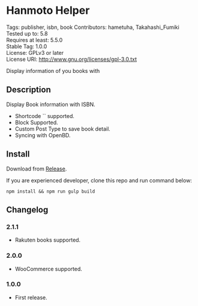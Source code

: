 # Hanmoto Helper

Tags: publisher, isbn, book
Contributors: hametuha, Takahashi_Fumiki  
Tested up to: 5.8  
Requires at least: 5.5.0  
Stable Tag: 1.0.0  
License: GPLv3 or later  
License URI: http://www.gnu.org/licenses/gpl-3.0.txt

Display information of you books with 

## Description

Display Book information with ISBN.

- Shortcode `` supported.
- Block Supported.
- Custom Post Type to save book detail.
- Syncing with OpenBD.

## Install

Download from [Release](https://github.com/hametuha/isbn-beautify/releases).

If you are experienced developer, clone this repo and run command below:

```
npm install && npm run gulp build
```

## Changelog

### 2.1.1

* Rakuten books supported.

### 2.0.0

* WooCommerce supported.

### 1.0.0

* First release.

